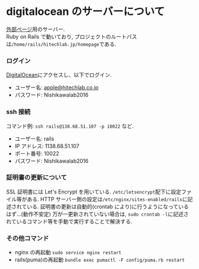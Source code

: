 # digitalocean のサーバーについて

[外部ページ](http://hitechlab.co.jp/)用のサーバー.  
Ruby on Rails で動いており, プロジェクトのルートパスは`/home/rails/hitechlab.jp/homepage`である.

### ログイン

[DigitalOcean](https://cloud.digitalocean.com/projects)にアクセスし、以下でログイン.

- ユーザー名: apple@hitechlab.co.jp
- パスワード: Nishikawalab2016

### ssh 接続

コマンド例: `ssh rails@138.68.51.107 -p 10022` など.

- ユーザー名: rails
- IP アドレス: 1138.68.51.107
- ポート番号: 10022
- パスワード: Nishikawalab2016

### 証明書の更新について

SSL 証明書には Let's Encrypt を用いている.
`/etc/letsencrypt`配下に設定ファイル等がある. HTTP サーバー側の設定は`/etc/nginx/sites-enabled/rails`に記述されている.
証明書の更新は自動的(crontab により)に行うようになっているはず...(動作不安定)
万が一更新されていない場合は, `sudo crontab -l`に記述されているコマンド等を手動で実行することで解決する.

### その他コマンド

- nginx の再起動 `sudo service nginx restart`
- rails(puma)の再起動 `bundle exec pumactl -F config/puma.rb restart`
